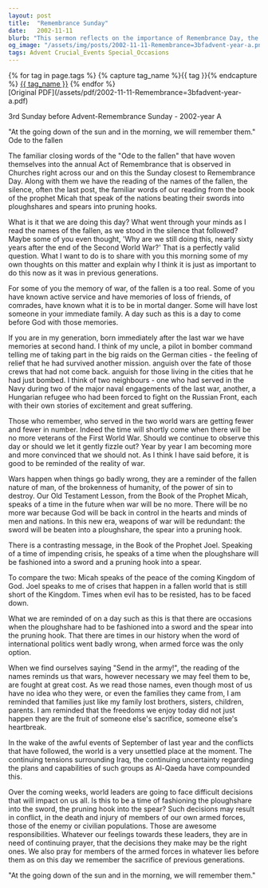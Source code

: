 ```yaml
---
layout: post
title:  "Remembrance Sunday"
date:   2002-11-11
blurb: "This sermon reflects on the importance of Remembrance Day, the memories of war and the sacrifices made by many. It emphasizes the reality of war and the cost it has on humanity. The sermon also highlights the need for prayer for world leaders in their decision-making, especially in times of international conflict."
og_image: "/assets/img/posts/2002-11-11-Remembrance=3bfadvent-year-a.png"
tags: Advent Crucial_Events Special_Occasions
---    
```

<div class="tag-pills">
  {% for tag in page.tags %}
    {% capture tag_name %}{{ tag }}{% endcapture %}
    <a href="{{ site.baseurl }}/tag/{{ tag_name }}" class="tag-pill">{{ tag_name }}</a>
  {% endfor %}
</div>
[Original PDF](/assets/pdf/2002-11-11-Remembrance=3bfadvent-year-a.pdf)

3rd Sunday before Advent-Remembrance Sunday - 2002-year A

"At the going down of the sun and in the morning, we will remember them." Ode to the fallen

The familiar closing words of the "Ode to the fallen" that have woven themselves into the annual Act of Remembrance that is observed in Churches right across our and on this the Sunday closest to Remembrance Day. Along with them we have the reading of the names of the fallen, the silence, often the last post, the familiar words of our reading from the book of the prophet Micah that speak of the nations beating their swords into ploughshares and spears into pruning hooks.

What is it that we are doing this day? What went through your minds as I read the names of the fallen, as we stood in the silence that followed? Maybe some of you even thought, 'Why are we still doing this, nearly sixty years after the end of the Second World War?' That is a perfectly valid question. What I want to do is to share with you this morning some of my own thoughts on this matter and explain why I think it is just as important to do this now as it was in previous generations.

For some of you the memory of war, of the fallen is a too real. Some of you have known active service and have memories of loss of friends, of comrades, have known what it is to be in mortal danger. Some will have lost someone in your immediate family. A day such as this is a day to come before God with those memories.

If you are in my generation, born immediately after the last war we have memories at second hand. I think of my uncle, a pilot in bomber command telling me of taking part in the big raids on the German cities - the feeling of relief that he had survived another mission. anguish over the fate of those crews that had not come back. anguish for those living in the cities that he had just bombed. I think of two neighbours - one who had served in the Navy during two of the major naval engagements of the last war, another, a Hungarian refugee who had been forced to fight on the Russian Front, each with their own stories of excitement and great suffering.

Those who remember, who served in the two world wars are getting fewer and fewer in number. Indeed the time will shortly come when there will be no more veterans of the First World War. Should we continue to observe this day or should we let it gently fizzle out? Year by year I am becoming more and more convinced that we should not. As I think I have said before, it is good to be reminded of the reality of war.

Wars happen when things go badly wrong, they are a reminder of the fallen nature of man, of the brokenness of humanity, of the power of sin to destroy. Our Old Testament Lesson, from the Book of the Prophet Micah, speaks of a time in the future when war will be no more. There will be no more war because God will be back in control in the hearts and minds of men and nations. In this new era, weapons of war will be redundant: the sword will be beaten into a ploughshare, the spear into a pruning hook.

There is a contrasting message, in the Book of the Prophet Joel. Speaking of a time of impending crisis, he speaks of a time when the ploughshare will be fashioned into a sword and a pruning hook into a spear.

To compare the two: Micah speaks of the peace of the coming Kingdom of God. Joel speaks to me of crises that happen in a fallen world that is still short of the Kingdom. Times when evil has to be resisted, has to be faced down.

What we are reminded of on a day such as this is that there are occasions when the ploughshare had to be fashioned into a sword and the spear into the pruning hook. That there are times in our history when the word of international politics went badly wrong, when armed force was the only option.

When we find ourselves saying "Send in the army!", the reading of the names reminds us that wars, however necessary we may feel them to be, are fought at great cost. As we read those names, even though most of us have no idea who they were, or even the families they came from, I am reminded that families just like my family lost brothers, sisters, children, parents. I am reminded that the freedoms we enjoy today did not just happen they are the fruit of someone else's sacrifice, someone else's heartbreak.

In the wake of the awful events of September of last year and the conflicts that have followed, the world is a very unsettled place at the moment. The continuing tensions surrounding Iraq, the continuing uncertainty regarding the plans and capabilities of such groups as Al-Qaeda have compounded this.

Over the coming weeks, world leaders are going to face difficult decisions that will impact on us all. Is this to be a time of fashioning the ploughshare into the sword, the pruning hook into the spear? Such decisions may result in conflict, in the death and injury of members of our own armed forces, those of the enemy or civilian populations. Those are awesome responsibilities. Whatever our feelings towards these leaders, they are in need of continuing prayer, that the decisions they make may be the right ones. We also pray for members of the armed forces in whatever lies before them as on this day we remember the sacrifice of previous generations.

"At the going down of the sun and in the morning, we will remember them."
